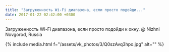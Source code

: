 ```yaml
---
title: "Загруженность Wi-Fi диапазона, если просто подойди..."
date: 2017-01-22 02:42:00 +0300
---
```


Загруженность Wi-Fi диапазона, если просто подойди к окну. @ Nizhni Novgorod, Russia

{% include media.html f="/assets/vk_photos/3/Q0szAvq3hpo.jpg" alt="" %}

